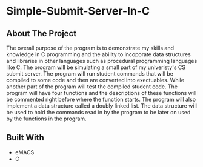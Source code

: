 # Simple-Submit-Server-In-C

## About The Project 

The overall purpose of the program is to demonstrate my skills and knowledge in C programming and the ability to incoporate data structures and libraries in other languages such as procedural programming languages like C. The program will be simulating a small part of my univeristy's CS submit server. The program will run student commands that will be compiled to some code and then are converted into exectuables. While another part of the program will test the compiled student code. The program will have four functions and the descriptions of these functions will be commented right before where the function starts. The program will also implement a data structure called a doubly linked list. The data structure will be used to hold the commands read in by the program to be later on used by the functions in the program. 

## Built With 

* eMACS
* C 
